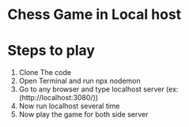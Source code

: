# Chess Game in Local host

# Steps to play
  1. Clone The code
  2. Open Terminal and run npx nodemon
  3. Go to any browser and type localhost server (ex: (http://localhost:3080/))
  4. Now run localhost several time
  5. Now play the game for both side server
